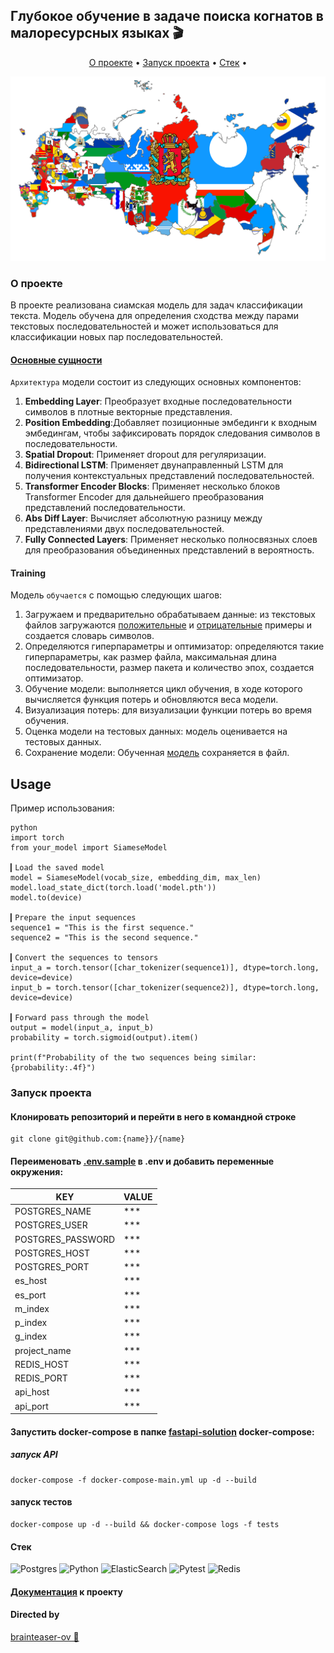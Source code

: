 
## Глубокое обучение в задаче поиска когнатов в малоресурсных языках 🎬


<p align="center">
  <a href="#о-проекте">О проекте</a> •
  <a href="#запуск-проекта">Запуск проекта</a> •
  <a href="#стек">Стек</a> •

<p align="center">
  <img src="/Flag-maps_of_the_subjects_of_Russia.png" alt="Siamese Text Classification
" width="738">
</p>


### О проекте 
В проекте реализована сиамская модель для задач классификации текста. Модель обучена для определения сходства между парами текстовых последовательностей и может использоваться для классификации новых пар последовательностей.

#### [Основные сущности](https://github.com/brainteaser-ov/diplom/blob/main/torch_cognates.ipynb)

`Архитектура` модели состоит из следующих основных компонентов:
1. **Embedding Layer**: Преобразует входные последовательности символов в плотные векторные представления.
2. **Position Embedding**:Добавляет позиционные эмбединги к входным эмбедингам, чтобы зафиксировать порядок следования символов в последовательности.
3. **Spatial Dropout**: Применяет dropout для регуляризации.
4. **Bidirectional LSTM**: Применяет двунаправленный LSTM для получения контекстуальных представлений последовательностей.
5. **Transformer Encoder Blocks**: Применяет несколько блоков Transformer Encoder для дальнейшего преобразования представлений последовательности.
6. **Abs Diff Layer**: Вычисляет абсолютную разницу между представлениями двух последовательностей.
7. **Fully Connected Layers**: Применяет несколько полносвязных слоев для преобразования объединенных представлений в вероятность.

#### Training

Модель `обучается` с помощью следующих шагов:

1. Загружаем и предварительно обрабатываем данные: из текстовых файлов загружаются [положительные](https://github.com/brainteaser-ov/diplom/blob/main/positive_test.txt) и [отрицательные](https://github.com/brainteaser-ov/diplom/blob/main/negative_test.txt) примеры и создается словарь символов.
2. Определяются гиперпараметры и оптимизатор: определяются такие гиперпараметры, как размер файла, максимальная длина последовательности, размер пакета и количество эпох, создается оптимизатор.
3. Обучение модели: выполняется цикл обучения, в ходе которого вычисляется функция потерь и обновляются веса модели.
4. Визуализация потерь: для визуализации функции потерь во время обучения.
5. Оценка модели на тестовых данных: модель оценивается на тестовых данных.
6. Сохранение модели: Обученная [модель](https://github.com/brainteaser-ov/diplom/blob/main/model.pth) сохраняется в файл.

## Usage

Пример использования: 
```
python
import torch
from your_model import SiameseModel

▎Load the saved model
model = SiameseModel(vocab_size, embedding_dim, max_len)
model.load_state_dict(torch.load('model.pth'))
model.to(device)

▎Prepare the input sequences
sequence1 = "This is the first sequence."
sequence2 = "This is the second sequence."

▎Convert the sequences to tensors
input_a = torch.tensor([char_tokenizer(sequence1)], dtype=torch.long, device=device)
input_b = torch.tensor([char_tokenizer(sequence2)], dtype=torch.long, device=device)

▎Forward pass through the model
output = model(input_a, input_b)
probability = torch.sigmoid(output).item()

print(f"Probability of the two sequences being similar: {probability:.4f}")

```

### Запуск проекта

#### Клонировать репозиторий и перейти в него в командной строке
```
git clone git@github.com:{name}}/{name}
```
#### Переименовать [.env.sample](https://github.com/amanita-bad/Async_API_sprint_2/blob/main/.env_sample) в .env и добавить переменные окружения:

| KEY               | VALUE |
|-------------------|-------|
| POSTGRES_NAME     | ***   |
| POSTGRES_USER     | ***   |
| POSTGRES_PASSWORD | ***   |
| POSTGRES_HOST     | ***   |
| POSTGRES_PORT     | ***   |
| es_host           | ***   |
| es_port           | ***   |
| m_index           | ***   |
| p_index           | ***   |
| g_index           | ***   |
| project_name      | ***   |
| REDIS_HOST        | ***   |
| REDIS_PORT        | ***   |
| api_host          | ***   |
| api_port          | ***   |

#### Запустить docker-compose в папке [fastapi-solution](https://github.com/amanita-bad/Async_API_sprint_2/tree/main/fastapi-solution) docker-compose:

##### запуск API
```
docker-compose -f docker-compose-main.yml up -d --build 

```
#### запуск тестов
```
docker-compose up -d --build && docker-compose logs -f tests 
```

#### Стек
![Postgres](https://img.shields.io/badge/postgres-%23316192.svg?style=for-the-badge&logo=postgresql&logoColor=white) 
![Python](https://img.shields.io/badge/python-3670A0?style=for-the-badge&logo=python&logoColor=ffdd54) 
![ElasticSearch](https://img.shields.io/badge/-ElasticSearch-005571?style=for-the-badge&logo=elasticsearch)
![Pytest](https://img.shields.io/badge/pytest-%23316192.svg?style=for-the-badge&logo=pytest&logoColor=green) 
![Redis](https://img.shields.io/badge/redis-%23316192.svg?style=for-the-badge&logo=redis&logoColor=violet) 
#### [Документация](http://localhost:8000/api/openapi) к проекту

#### Directed by 


[brainteaser-ov 💛](https://github.com/brainteaser-ov)  
